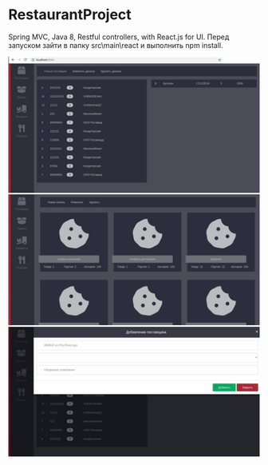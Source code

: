 # RestaurantProject
Spring MVC, Java 8, Restful controllers, with React.js for UI. Перед запуском зайти в папку src\main\react и выполнить npm install.

![image](https://github.com/sergeinikulin/RestaurantProject/blob/master/screens/1.jpg)
![image](https://github.com/sergeinikulin/RestaurantProject/blob/master/screens/2.jpg)
![image](https://github.com/sergeinikulin/RestaurantProject/blob/master/screens/3.jpg)

